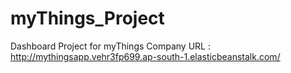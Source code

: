 # myThings_Project
Dashboard Project for myThings Company
URL : http://mythingsapp.vehr3fp699.ap-south-1.elasticbeanstalk.com/
